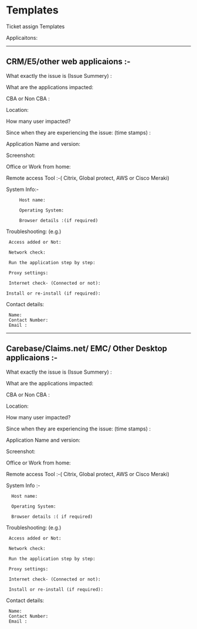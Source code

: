 # Templates
Ticket assign Templates

Applicaitons:

-----------------------------
CRM/E5/other web applicaions  :-
------------------------------


What exactly the issue is (Issue Summery) :

What are the applications impacted:

CBA or Non CBA :

Location:

How many user impacted?

Since when they are experiencing the issue: (time stamps) :

Application Name and version:

Screenshot:

Office or Work from home:

Remote access Tool :-( Citrix, Global protect, AWS or Cisco Meraki)

System Info:-

         Host name:
  
         Operating System:
  
         Browser details :(if required)
           
Troubleshooting: (e.g.)

     Access added or Not:
  
     Network check:

     Run the application step by step:

     Proxy settings:

     Internet check- (Connected or not):

    Install or re-install (if required):

  
Contact details:
     
     Name:
     Contact Number:
     Email :
     

--------------------------------------------
Carebase/Claims.net/ EMC/ Other Desktop applicaions  :-
--------------------------------------------

What exactly the issue is (Issue Summery) :

What are the applications impacted:

CBA or Non CBA :

Location:

How many user impacted?

Since when they are experiencing the issue: (time stamps) :

Application Name and version:

Screenshot:

Office or Work from home:

Remote access Tool :-( Citrix, Global protect, AWS or Cisco Meraki)

System Info :-

      Host name:
  
      Operating System:
  
      Browser details :( if required)

      
      
Troubleshooting: (e.g.)

     Access added or Not:
 
     Network check:

     Run the application step by step:

     Proxy settings:

     Internet check- (Connected or not):

     Install or re-install (if required):

  
Contact details:
     
     Name:
     Contact Number:
     Email :



